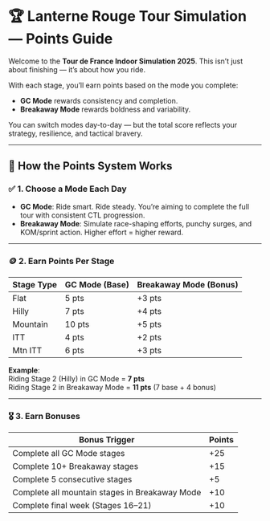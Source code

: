 # 🏆 Lanterne Rouge Tour Simulation — Points Guide

Welcome to the **Tour de France Indoor Simulation 2025**. This isn’t just about finishing — it’s about how you ride.

With each stage, you’ll earn points based on the mode you complete:
- **GC Mode** rewards consistency and completion.
- **Breakaway Mode** rewards boldness and variability.

You can switch modes day-to-day — but the total score reflects your strategy, resilience, and tactical bravery.

---

## 🎯 How the Points System Works

### ✅ 1. Choose a Mode Each Day
- **GC Mode**: Ride smart. Ride steady. You’re aiming to complete the full tour with consistent CTL progression.
- **Breakaway Mode**: Simulate race-shaping efforts, punchy surges, and KOM/sprint action. Higher effort = higher reward.

---

### 🪙 2. Earn Points Per Stage

| Stage Type   | GC Mode (Base) | Breakaway Mode (Bonus) |
|--------------|----------------|-------------------------|
| Flat         | 5 pts          | +3 pts                  |
| Hilly        | 7 pts          | +4 pts                  |
| Mountain     | 10 pts         | +5 pts                  |
| ITT          | 4 pts          | +2 pts                  |
| Mtn ITT      | 6 pts          | +3 pts                  |

**Example**:  
Riding Stage 2 (Hilly) in GC Mode = **7 pts**  
Riding Stage 2 in Breakaway Mode = **11 pts** (7 base + 4 bonus)

---

### 🎖️ 3. Earn Bonuses

| Bonus Trigger                         | Points |
|--------------------------------------|--------|
| Complete all GC Mode stages          | +25    |
| Complete 10+ Breakaway stages        | +15    |
| Complete 5 consecutive stages        | +5     |
| Complete all mountain stages in Breakaway Mode | +10 |
| Complete final week (Stages 16–21)   | +10    |
